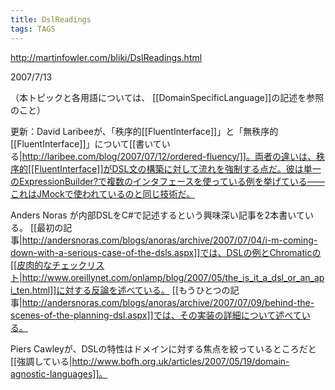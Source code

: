 ```yaml
---
title: DslReadings
tags: TAGS
---
```


http://martinfowler.com/bliki/DslReadings.html

2007/7/13

（本トピックと各用語については、 [[DomainSpecificLanguage]]の記述を参照のこと）

更新：David Laribeeが、「秩序的[[FluentInterface]]」と「無秩序的[[FluentInterface]]」について[[書いている|http://laribee.com/blog/2007/07/12/ordered-fluency/]]。両者の違いは、秩序的[[FluentInterface]]がDSL文の構築に対して流れを強制する点だ。彼は単一のExpressionBuilder?で複数のインタフェースを使っている例を挙げている——これはJMockで使われているのと同じ技術だ。

Anders Noras が内部DSLをC#で記述するという興味深い記事を2本書いている。 [[最初の記事|http://andersnoras.com/blogs/anoras/archive/2007/07/04/i-m-coming-down-with-a-serious-case-of-the-dsls.aspx]]では、DSLの例とChromaticの[[皮肉的なチェックリスト|http://www.oreillynet.com/onlamp/blog/2007/05/the_is_it_a_dsl_or_an_api_ten.html]]に対する反論を述べている。 [[もうひとつの記事|http://andersnoras.com/blogs/anoras/archive/2007/07/09/behind-the-scenes-of-the-planning-dsl.aspx]]では、その実装の詳細について述べている。

Piers Cawleyが、DSLの特性はドメインに対する焦点を絞っているところだと[[強調している|http://www.bofh.org.uk/articles/2007/05/19/domain-agnostic-languages]]。
